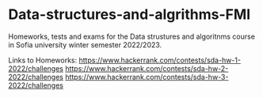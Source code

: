 # Data-structures-and-algrithms-FMI
Homeworks, tests and exams for the Data strustures and algoritnms course in Sofia university winter semester 2022/2023.

Links to Homeworks:
https://www.hackerrank.com/contests/sda-hw-1-2022/challenges
https://www.hackerrank.com/contests/sda-hw-2-2022/challenges
https://www.hackerrank.com/contests/sda-hw-3-2022/challenges
